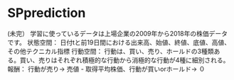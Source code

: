 # SPprediction
(未完）
学習に使っているデータは上場企業の2009年から2018年の株価データです。
状態空間：
日付tと前19日間における出来高、始値、終値、底値、高値、その他テクニカル指標
行動空間：
行動は、買い、売り、ホールドの3種類ある。買い、売りはそれぞれ積極的な行動から消極的な行動が4種に細別される。
報酬：
行動が売り→ 売値 - 取得平均株価、行動が買いorホールド→ ０
